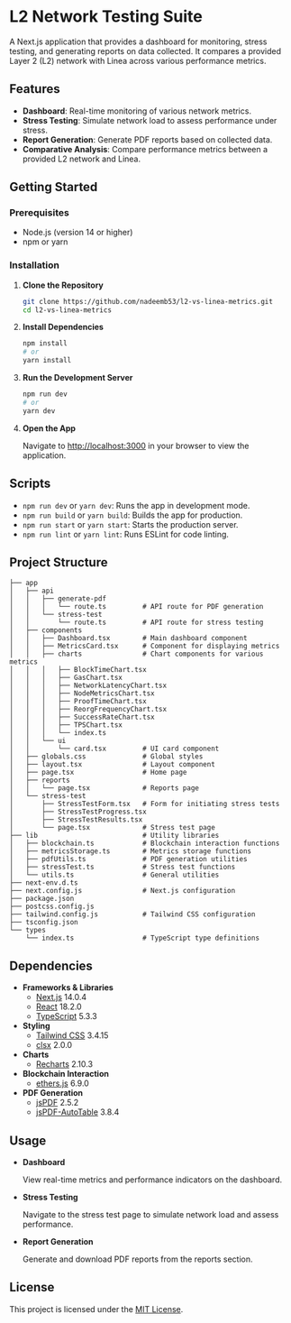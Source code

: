 # L2 Network Testing Suite

A Next.js application that provides a dashboard for monitoring, stress testing, and generating reports on data collected. It compares a provided Layer 2 (L2) network with Linea across various performance metrics.

## Features

- **Dashboard**: Real-time monitoring of various network metrics.
- **Stress Testing**: Simulate network load to assess performance under stress.
- **Report Generation**: Generate PDF reports based on collected data.
- **Comparative Analysis**: Compare performance metrics between a provided L2 network and Linea.

## Getting Started

### Prerequisites

- Node.js (version 14 or higher)
- npm or yarn

### Installation

1. **Clone the Repository**

   ```bash
   git clone https://github.com/nadeemb53/l2-vs-linea-metrics.git
   cd l2-vs-linea-metrics
   ```

2. **Install Dependencies**

   ```bash
   npm install
   # or
   yarn install
   ```

3. **Run the Development Server**

   ```bash
   npm run dev
   # or
   yarn dev
   ```

4. **Open the App**

   Navigate to [http://localhost:3000](http://localhost:3000) in your browser to view the application.

## Scripts

- `npm run dev` or `yarn dev`: Runs the app in development mode.
- `npm run build` or `yarn build`: Builds the app for production.
- `npm run start` or `yarn start`: Starts the production server.
- `npm run lint` or `yarn lint`: Runs ESLint for code linting.

## Project Structure

```
├── app
│   ├── api
│   │   ├── generate-pdf
│   │   │   └── route.ts         # API route for PDF generation
│   │   └── stress-test
│   │       └── route.ts         # API route for stress testing
│   ├── components
│   │   ├── Dashboard.tsx        # Main dashboard component
│   │   ├── MetricsCard.tsx      # Component for displaying metrics
│   │   ├── charts               # Chart components for various metrics
│   │   │   ├── BlockTimeChart.tsx
│   │   │   ├── GasChart.tsx
│   │   │   ├── NetworkLatencyChart.tsx
│   │   │   ├── NodeMetricsChart.tsx
│   │   │   ├── ProofTimeChart.tsx
│   │   │   ├── ReorgFrequencyChart.tsx
│   │   │   ├── SuccessRateChart.tsx
│   │   │   ├── TPSChart.tsx
│   │   │   └── index.ts
│   │   └── ui
│   │       └── card.tsx         # UI card component
│   ├── globals.css              # Global styles
│   ├── layout.tsx               # Layout component
│   ├── page.tsx                 # Home page
│   ├── reports
│   │   └── page.tsx             # Reports page
│   └── stress-test
│       ├── StressTestForm.tsx   # Form for initiating stress tests
│       ├── StressTestProgress.tsx
│       ├── StressTestResults.tsx
│       └── page.tsx             # Stress test page
├── lib                          # Utility libraries
│   ├── blockchain.ts            # Blockchain interaction functions
│   ├── metricsStorage.ts        # Metrics storage functions
│   ├── pdfUtils.ts              # PDF generation utilities
│   ├── stressTest.ts            # Stress test functions
│   └── utils.ts                 # General utilities
├── next-env.d.ts
├── next.config.js               # Next.js configuration
├── package.json
├── postcss.config.js
├── tailwind.config.js           # Tailwind CSS configuration
├── tsconfig.json
└── types
    └── index.ts                 # TypeScript type definitions
```

## Dependencies

- **Frameworks & Libraries**
  - [Next.js](https://nextjs.org/) 14.0.4
  - [React](https://reactjs.org/) 18.2.0
  - [TypeScript](https://www.typescriptlang.org/) 5.3.3
- **Styling**
  - [Tailwind CSS](https://tailwindcss.com/) 3.4.15
  - [clsx](https://github.com/lukeed/clsx) 2.0.0
- **Charts**
  - [Recharts](https://recharts.org/) 2.10.3
- **Blockchain Interaction**
  - [ethers.js](https://docs.ethers.io/v6/) 6.9.0
- **PDF Generation**
  - [jsPDF](https://github.com/parallax/jsPDF) 2.5.2
  - [jsPDF-AutoTable](https://github.com/simonbengtsson/jsPDF-AutoTable) 3.8.4

## Usage

- **Dashboard**

  View real-time metrics and performance indicators on the dashboard.

- **Stress Testing**

  Navigate to the stress test page to simulate network load and assess performance.

- **Report Generation**

  Generate and download PDF reports from the reports section.

## License

This project is licensed under the [MIT License](LICENSE).

